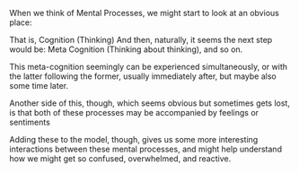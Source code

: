 When we think of Mental Processes, we might start to look at an obvious place:

That is, Cognition (Thinking)
And then, naturally, it seems the next step would be:
Meta Cognition (Thinking about thinking), and so on.

This meta-cognition seemingly can be experienced simultaneously, or with the latter following the former, usually immediately after, but maybe also some time later.

Another side of this, though, which seems obvious but sometimes gets lost, is that both of these processes may be accompanied by feelings or sentiments

Adding these to the model, though, gives us some more interesting interactions between these mental processes, and might help understand how we might get so confused, overwhelmed, and reactive.
